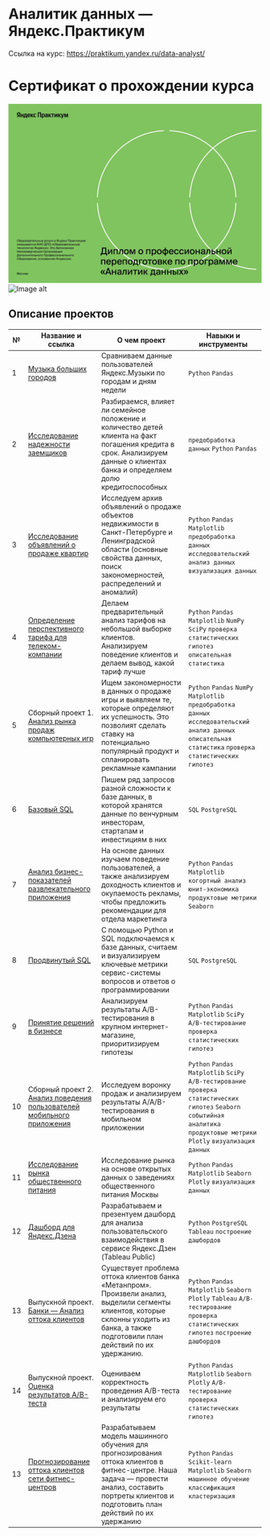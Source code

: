 # Аналитик данных — Яндекс.Практикум
Ссылка на курс: https://praktikum.yandex.ru/data-analyst/

# Сертификат о прохождении курса
![Image alt](https://github.com/egubarevskiy/yandex_praktikum_data_analyst/blob/main/Губаревский%20Евгений%20Валерьевич_20232ЦПДА01446_pages-to-jpg-0001.jpg)
![Image alt](https://github.com/egubarevskiy/yandex_praktikum_data_analyst/blob/main/Губаревский%20Евгений%20Валерьевич_20232ЦПДА01446_pages-to-jpg-0002.jpg)

## Описание проектов
| №| Название и ссылка | О чем проект                                                     | Навыки и инструменты           |  
|-----------|-------------------|------------------------------------------------------------------|-----------------------------------|
|1              |[Музыка больших городов](https://github.com/egubarevskiy/yandex_praktikum_data_analyst/tree/main/Проект%201.%20Базовый%20Python/Музыка%20больших%20городов.ipynb)|Сравниваем данные пользователей Яндекс.Музыки по городам и дням недели|`Python` `Pandas`|
|2              |[Исследование надежности заемщиков](https://github.com/egubarevskiy/yandex_praktikum_data_analyst/tree/main/Проект%202.%20Предобработка%20данных/Исследование%20надёжности%20заёмщиков.ipynb)|Разбираемся, влияет ли семейное положение и количество детей клиента на факт погашения кредита в срок. Анализируем данные о клиентах банка и определяем долю кредитоспособных|`предобработка данных` `Python` `Pandas`|
|3              |[Исследование объявлений о продаже квартир](https://github.com/egubarevskiy/yandex_praktikum_data_analyst/blob/main/Проект%203.%20Исследовательский%20анализ%20данных/Исследование%20объявлений%20о%20продаже%20квартир.ipynb)|Исследуем архив объявлений о продаже объектов недвижимости в Санкт-Петербурге и Ленинградской области (основные свойства данных, поиск закономерностей, распределений и аномалий)|`Python` `Pandas` `Matplotlib` `предобработка данных` `исследовательский анализ данных` `визуализация данных`|
|4              |[Определение перспективного тарифа для телеком-компании](https://github.com/egubarevskiy/yandex_praktikum_data_analyst/blob/main/Проект%204.%20Статистический%20анализ%20данных/Определение%20перспективного%20тарифа%20для%20телеком%20компании.ipynb)|Делаем предварительный анализ тарифов на небольшой выборке клиентов. Анализируем поведение клиентов и делаем вывод, какой тариф лучше| `Python` `Pandas` `Matplotlib` `NumPy` `SciPy` `проверка статистических гипотез` `описательная статистика`|
|5              |Сборный проект 1. [Анализ рынка продаж компьютерных игр](https://github.com/egubarevskiy/yandex_praktikum_data_analyst/blob/main/Проект%205.%20Сборный%20проект%201.%20Анализ%20рынка%20продаж%20компьютерных%20игр/Анализ%20рынка%20продаж%20компьютерных%20игр.ipynb)|Ищем закономерности в данных о продаже игры и выявляем те, которые определяют их успешность. Это позволият сделать ставку на потенциально популярный продукт и спланировать рекламные кампании|`Python` `Pandas` `NumPy` `Matplotlib` `предобработка данных` `исследовательский анализ данных` `описательная статистика` `проверка статистических гипотез`|
|6              |[Базовый SQL](https://github.com/egubarevskiy/yandex_praktikum_data_analyst/blob/main/Проект%206.%20Базовый%20SQL/basic_sql.ipynb)|Пишем ряд запросов разной сложности к базе данных, в которой хранятся данные по венчурным инвесторам, стартапам и инвестициям в них|`SQL` `PostgreSQL`|
|7              |[Анализ бизнес-показателей развлекательного приложения](https://github.com/egubarevskiy/yandex_praktikum_data_analyst/blob/main/Проект%207.%20Анализ%20бизнес-показателей/Анализ%20бизнес-показателей%20развлекательного%20приложения.ipynb)|На основе данных изучаем поведение пользователей, а также анализируем доходность клиентов и окупаемость рекламы, чтобы предложить рекомендации для отдела маркетинга|`Python` `Pandas` `Matplotlib` `когортный анализ` `юнит-экономика` `продуктовые метрики` `Seaborn`|
|8              |[Продвинутый SQL](https://github.com/egubarevskiy/yandex_praktikum_data_analyst/blob/main/Проект%208.%20Продвинутый%20SQL/Продвинутый%20SQL.ipynb)|С помощью Python и SQL подключаемся к базе данных, считаем и визуализируем ключевые метрики сервис-системы вопросов и ответов о программировании|`SQL` `PostgreSQL`|
|9              |[Принятие решений в бизнесе](https://github.com/egubarevskiy/yandex_praktikum_data_analyst/blob/main/Проект%209.%20Принятие%20решений%20в%20бизнесе/Принятие%20решений%20в%20бизнесе.ipynb)|Анализируем результаты A/B-тестирования в крупном интернет-магазине, приоритизируем гипотезы|`Python` `Pandas` `Matplotlib` `SciPy` `A/B-тестирование` `проверка статистических гипотез`|
|10             |Сборный проект 2. [Анализ поведения пользователей мобильного приложения](https://github.com/egubarevskiy/yandex_praktikum_data_analyst/blob/main/Проект%2010.%20Сборный%20проект%202.%20Анализ%20поведения%20пользователей%20мобильного%20приложения/Анализ%20поведения%20пользователей%20мобильного%20приложения.ipynb)|Исследуем воронку продаж и анализируем результаты A/A/B-тестирования в мобильном приложении|`Python` `Pandas` `Matplotlib` `SciPy` `A/B-тестирование` `проверка статистических гипотез` `Seaborn` `событийная аналитика` `продуктовые метрики` `Plotly` `визуализация данных`|
|11             |[Исследование рынка общественного питания](https://github.com/egubarevskiy/yandex_praktikum_data_analyst/blob/main/Проект%2011.%20Исследование%20рынка%20общественного%20питания/Исследование%20рынка%20общественного%20питания.ipynb)|Исследование рынка на основе открытых данных о заведениях общественного питания Москвы|`Python` `Pandas` `Matplotlib` `Seaborn` `Plotly` `визуализация данных`|
|12             |[Дашборд для Яндекс.Дзена](https://github.com/egubarevskiy/yandex_praktikum_data_analyst/blob/main/Проект%2012.%20Дашборд%20для%20Дзена/Дашборд%20для%20Дзена.ipynb) |Разрабатываем и презентуем дашборд для анализа пользовательского взаимодействия в сервисе Яндекс.Дзен (Tableau Public)|`Python` `PostgreSQL` `Tableau` `построение дашбордов`|
|13             |Выпускной проект. [Банки — Анализ оттока клиентов](https://github.com/egubarevskiy/yandex_praktikum_data_analyst/blob/main/Выпускной%20проект.%20Банки%20-%20Анализ%20оттока%20клиентов/Анализ%20оттока%20клиентов%20банка.ipynb)|Существует проблема оттока клиентов банка «Метанпром». Произвели анализ, выделили сегменты клиентов, которые склонны уходить из банка, а также подготовили план действий по их удержанию.| `Python` `Pandas` `Matplotlib` `Seaborn` `Plotly` `Tableau` `A/B-тестирование` `проверка статистических гипотез` `построение дашбордов`|
|14             |Выпускной проект. [Оценка результатов A/B-теста](https://github.com/egubarevskiy/yandex_praktikum_data_analyst/blob/main/Выпускной%20проект.%20Оценка%20результатов%20AB-теста/Оценка%20результатов%20AB-теста.ipynb)|Оцениваем корректность проведения A/B-теста и анализируем его результаты|`Python` `Pandas` `Matplotlib` `Seaborn` `Plotly` `A/B-тестирование` `проверка статистических гипотез`|
|13             |[Прогнозирование оттока клиентов сети фитнес-центров](gym_churn/)|Разрабатываем модель машинного обучения для прогнозирования оттока клиентов в фитнес-центре. Наша задача — провести анализ, составить портреты клиентов и подготовить план действий по их удержанию|`Python` `Pandas` `Scikit-learn` `Matplotlib` `Seaborn` `машинное обучение` `классификация` `кластеризация`|
